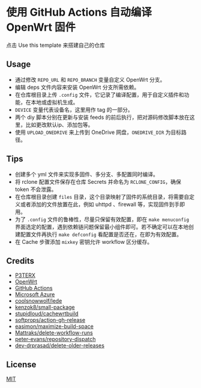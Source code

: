 # 使用 GitHub Actions 自动编译 OpenWrt 固件

点击 Use this template 来搭建自己的仓库

## Usage

- 通过修改 `REPO_URL` 和 `REPO_BRANCH` 变量自定义 OpenWrt 分支。
- 编辑 deps 文件内容来安装 OpenWrt 分支所需依赖。
- 在仓库根目录上传 `.config` 文件，它记录了编译配置，用于自定义插件和功能，在本地或虚拟机生成。
- `DEVICE` 变量代表设备名，这里用作 tag 的一部分。
- 两个 diy 脚本分别在更新与安装 feeds 的前后执行，把对源码修改脚本放在这里，比如更改默认ip、添加包等。
- 使用 `UPLOAD_ONEDRIVE` 来上传到 OneDrive 网盘，`ONEDRIVE_DIR` 为目标路径。

## Tips

- 创建多个 yml 文件来实现多固件、多分支、多配置同时编译。
- 将 rclone 配置文件保存在仓库 Secrets 并命名为 `RCLONE_CONFIG`，确保 token 不会泄露。
- 在仓库根目录创建 `files` 目录，这个目录映射了固件的系统目录，将需要自定义或者添加的文件放置在此，例如 uhttpd 、firewall 等，实现固件到手即用。
- 为了 `.config` 文件的鲁棒性，尽量只保留有效配置，即在 `make menuconfig` 界面选定的配置，遇到依赖链问题保留最小组件即可。若不确定可以在本地创建配置文件再执行 `make defconfig` 看配置是否还在，在即为有效配置。
- 在 Cache 步骤添加 `mixkey` 密钥允许 workflow 区分缓存。

## Credits

- [P3TERX](https://p3terx.com)
- [OpenWrt](https://github.com/openwrt/openwrt)
- [GitHub Actions](https://github.com/features/actions)
- [Microsoft Azure](https://azure.microsoft.com)
- [coolsnowwolf/lede](https://github.com/coolsnowwolf/lede)
- [kenzok8/small-package](https://github.com/kenzok8/small-package)
- [stupidloud/cachewrtbuild](https://github.com/stupidloud/cachewrtbuild)
- [softprops/action-gh-release](https://github.com/softprops/action-gh-release)
- [easimon/maximize-build-space](https://github.com/easimon/maximize-build-space)
- [Mattraks/delete-workflow-runs](https://github.com/Mattraks/delete-workflow-runs)
- [peter-evans/repository-dispatch](https://github.com/peter-evans/repository-dispatch)
- [dev-drprasad/delete-older-releases](https://github.com/dev-drprasad/delete-older-releases)

## License

[MIT](https://github.com/chen-wilde/Actions-OpenWrt/blob/main/LICENSE)